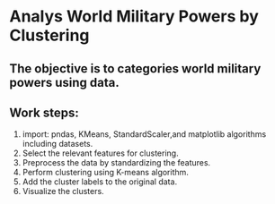 #                        Analys World Military Powers by Clustering

## The objective is to categories world military powers using data.

## Work steps:

1. import: pndas, KMeans, StandardScaler,and matplotlib algorithms including datasets.
2. Select the relevant features for clustering.
3. Preprocess the data by standardizing the features.
4. Perform clustering using K-means algorithm.
5. Add the cluster labels to the original data.
6. Visualize the clusters.
   
